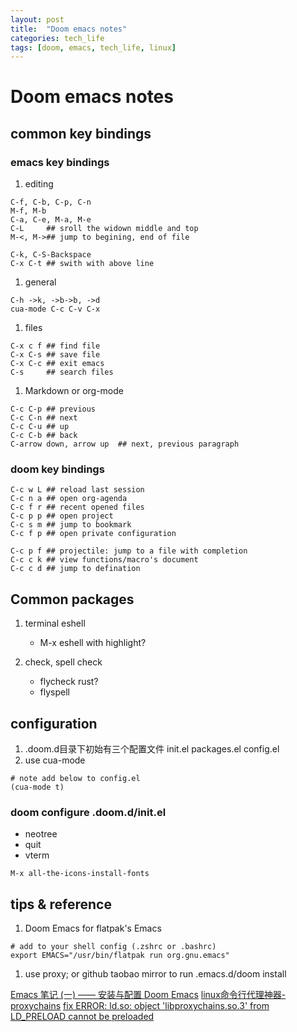 ```yaml
---
layout: post
title:  "Doom emacs notes"
categories: tech_life
tags: [doom, emacs, tech_life, linux]
---
```


# Doom emacs notes

## common key bindings

### emacs key bindings
1. editing

```
C-f, C-b, C-p, C-n
M-f, M-b
C-a, C-e, M-a, M-e
C-L     ## sroll the widown middle and top
M-<, M->## jump to begining, end of file

C-k, C-S-Backspace
C-x C-t ## swith with above line
```

1. general

```
C-h ->k, ->b->b, ->d
cua-mode C-c C-v C-x
```

1. files

```
C-x c f ## find file
C-x C-s ## save file
C-x C-c ## exit emacs
C-s     ## search files
```

1. Markdown or org-mode

```
C-c C-p ## previous
C-c C-n ## next
C-c C-u ## up
C-c C-b ## back
C-arrow down, arrow up  ## next, previous paragraph
```

### doom key bindings

```
C-c w L ## reload last session
C-c n a ## open org-agenda
C-c f r ## recent opened files
C-c p p ## open project 
C-c s m ## jump to bookmark
C-c f p ## open private configuration

C-c p f ## projectile: jump to a file with completion
C-c c k ## view functions/macro's document
C-c c d ## jump to defination
```

## Common packages
1. terminal eshell
   - M-x eshell with highlight?

1. check, spell check
   - flycheck rust?
   - flyspell

## configuration
1. .doom.d目录下初始有三个配置文件
    init.el
    packages.el
    config.el
1. use cua-mode
```
# note add below to config.el
(cua-mode t)
```

### doom configure .doom.d/init.el
   - neotree
   - quit
   - vterm

`M-x all-the-icons-install-fonts`

## tips & reference
1. Doom Emacs for flatpak's Emacs
```
# add to your shell config (.zshrc or .bashrc)
export EMACS="/usr/bin/flatpak run org.gnu.emacs"
```

1. use proxy; or github taobao mirror to run .emacs.d/doom install

[Emacs 笔记 (一) —— 安装与配置 Doom Emacs](https://shigaro.horg/2020/07/01/emacs-1/)
[linux命令行代理神器-proxychains](https://zhuanlan.zhihu.com/p/166375631)
[fix ERROR: ld.so: object 'libproxychains.so.3' from LD_PRELOAD cannot be preloaded](https://blog.csdn.net/think_ycx/article/details/108199296)
